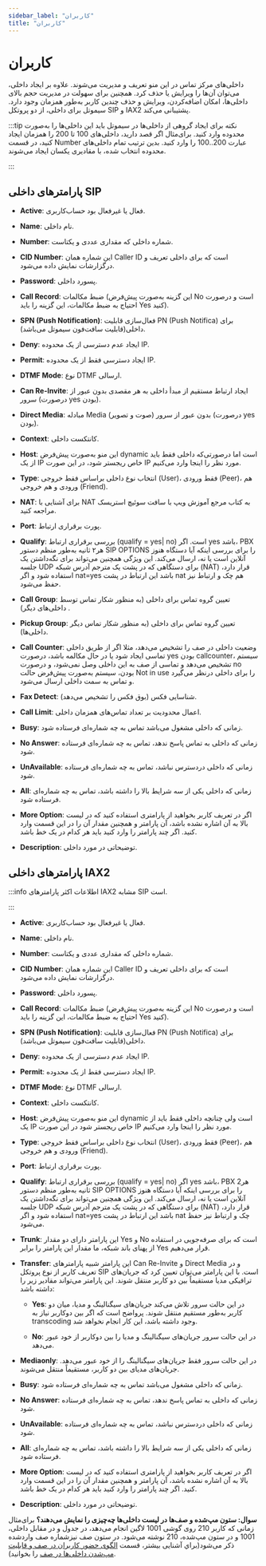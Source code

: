 ```yaml
---
sidebar_label: "کاربران"
title: "کاربران"
---
```



# کاربران

	
داخلی‌های مرکز تماس در این منو تعریف و مدیریت می‌شوند. علاوه بر ایجاد داخلی، می‌‌توان آن‌‌ها را ویرایش یا حذف کرد. همچنین برای سهولت در مدیریت حجم بالای داخلی‌ها، امکان اضافه‌کردن، ویرایش و حذف چندین کاربر به‌طور همزمان وجود دارد. سیموتل برای داخلی، از دو پروتکل SIP و IAX2 پشتیبانی می‌کند.

 
:::tip نکته
برای ایجاد گروهی از داخلی‌‌ها در سیموتل باید این داخلی‌‌ها را به‌صورت محدوده وارد کنید. برای‌‌مثال اگر قصد دارید، داخلی‌‌های 100 تا 200 را همزمان ایجاد کنید، در قسمت Number عبارت 200..100 را وارد کنید. بدین ترتیب تمام داخلی‌‌های محدوده انتخاب شده، با مقادیری یکسان ایجاد می‌شوند. 

::: 

 

 

## پارامترهای داخلی SIP

- **Active**: فعال یا غیرفعال بود حساب‌کاربری.

- **Name**: نام داخلی.

- **Number**: شماره داخلی که مقداری عددی و یکتاست.

- **CID Number**: این شماره همان Caller ID است که برای داخلی تعریف و درگزارشات نمایش داده می‌‌شود.

- **Password**: پسورد داخلی.

- **Call Record**: ضبط مکالمات (این گزینه به‌‌صورت پیش‌‌فرض No است و درصورت احتیاج به ضبط مکالمات، این گزینه را باید Yes کنید).

- **SPN (Push Notification)**: فعال‌سازی قابلیت PN (Push Notifica) برای داخلی(قابلیت سافت‌فون سیموتل می‌باشد).
	
- **Deny**: ایجاد عدم دسترسی از یک محدوده IP.

- **Permit**: ایجاد دسترسی فقط از یک محدوده IP.

- **DTMF Mode**: نوع DTMF ارسالی.

- **Can Re-Invite**: ایجاد ارتباط مستقیم از مبدأ داخلی به هر مقصدی بدون عبور از سرور (درصورت yes بودن).

- **Direct Media**: مبادله Media (صوت و تصویر) بدون عبور از سرور (درصورت yes بودن).

- **Context**: کانتکست داخلی.

- **Host**: این منو به‌‌صورت پیش‌‌فرض dynamic است اما درصورتی‌‌که داخلی فقط باید از یک IP خاص ریجستر شود، در این صورت IP مورد نظر را اینجا وارد می‌‌کنیم.

- **Type**: انتخاب نوع داخلی براساس فقط خروجی (User)، فقط ورودی (Peer)، هم ورودی و هم خروجی (Friend).

- **NAT**: برای آشنایی با NAT به کتاب مرجع آموزش ویپ با سافت سوئیچ استریسک مراجعه کنید.

- **Port**: پورت برقراری ارتباط.

- **Qualify**: بررسی برقراری ارتباط (qualify = yes| no) است. اگر yes باشد، PBX هر۲ ثانیه به‌‌طور منظم دستور SIP OPTIONS را برای بررسی اینکه آیا دستگاه هنوز آنلاین است یا نه، ارسال می‌‌کند. این ویژگی همچنین می‌‌تواند برای نگه‌‌داشتن یک جلسه UDP برای دستگاهی که در پشت یک مترجم آدرس شبکه (NAT) قرار دارد، استفاده شود و اگر nat=yes باشد این ارتباط در پشت nat هم چک و ارتباط نیز حفظ می‌‌شود.

- **Call Group**: تعیین گروه تماس برای داخلی (به منظور شکار تماس توسط داخلی‌‌های دیگر) .

- **Pickup Group**: تعیین گروه تماس برای داخلی (به منظور شکار تماس دیگر داخلی‌ها).

- **Call Counter**: وضعیت داخلی در صف را تشخیص می‌‌دهد، مثلا اگر از طریق داخلی تماسی ایجاد شود یا در حال مکالمه باشد، درصورت yes‌‌ بودن callcounter، سیستم تشخیص می‌دهد و تماسی از صف به این داخلی وصل نمی‌‌شود، و درصورت no بودن، سیستم به‌‌صورت پیش‌‌فرض حالت Not in use را برای داخلی درنظر می‌‌گیرد و تماس به سمت داخلی ارسال می‌‌شود.

- **Fax Detect**: شناسایی فکس (بوق فکس را تشخیص می‌دهد).

- **Call Limit**: اعمال محدودیت بر تعداد تماس‌‌های همزمان داخلی.

- **Busy**: زمانی که داخلی مشغول می‌باشد تماس به چه شماره‌ای فرستاده شود.

- **No Answer**: زمانی که داخلی به تماس پاسخ ندهد، تماس به چه شماره‌ای فرستاده شود.

- **UnAvailable**: زمانی که داخلی دردسترس نباشد، تماس به چه شماره‌ای فرستاده شود.

- **All**: زمانی که داخلی یکی از سه شرایط بالا را داشته باشد، تماس به چه شماره‌ای فرستاده شود.

- **More Option**: اگر در تعریف کاربر بخواهید از پارامتری استفاده کنید که در لیست بالا به آن اشاره نشده باشد، آن پارامتر و همچنین مقدار آن را در این قسمت وارد کنید. اگر چند پارامتر را وارد کنید باید هر کدام در یک خط باشد.

- **Description**: توضیحاتی در مورد داخلی.


## پارامترهای داخلی IAX2

:::info اطلاعات
اکثر پارامترهای IAX2 مشابه SIP است.

:::

- **Active**: فعال یا غیرفعال بود حساب‌کاربری.

- **Name**: نام داخلی.

- **Number**: شماره داخلی که مقداری عددی و یکتاست.

- **CID Number**: این شماره همان Caller ID است که برای داخلی تعریف و درگزارشات نمایش داده می‌‌شود.

- **Password**: پسورد داخلی.

- **Call Record**: ضبط مکالمات (این گزینه به‌‌صورت پیش‌‌فرض No است و درصورت احتیاج به ضبط مکالمات، این گزینه را باید Yes کنید).

- **SPN (Push Notification)**: فعال‌سازی قابلیت PN (Push Notifica) برای داخلی(قابلیت سافت‌فون سیموتل می‌باشد).

- **Deny**: ایجاد عدم دسترسی از یک محدوده IP.

- **Permit**: ایجاد دسترسی فقط از یک محدوده IP.

- **DTMF Mode**: نوع DTMF ارسالی.

- **Context**: کانتکست داخلی.

- **Host**: این منو به‌‌صورت پیش‌‌فرض dynamic است ولی چنانچه داخلی فقط باید از یک IP خاص ریجستر شود در این صورت IP مورد نظر را اینجا وارد می‌‌کنیم.

- **Type**: انتخاب نوع داخلی براساس فقط خروجی (User)، فقط ورودی (Peer)، هم ورودی و هم خروجی (Friend).

- **Port**: پورت برقراری ارتباط.

- **Qualify**: بررسی برقراری ارتباط (qualify = yes| no) اگر yes باشد، PBX هر2 ثانیه به‌‌طور منظم دستور SIP OPTIONS را برای بررسی اینکه آیا دستگاه هنوز آنلاین است یا نه، ارسال می‌‌کند. این ویژگی همچنین می‌‌تواند برای نگه‌‌داشتن یک جلسه UDP برای دستگاهی که در پشت یک مترجم آدرس شبکه (NAT) قرار دارد، استفاده شود و اگر nat=yes باشد این ارتباط در پشت nat چک و ارتباط نیز حفظ می‌‌شود.

- **Trunk**: این پارامتر دارای دو مقدار Yes و No است که برای صرفه‌‌جویی در استفاده از پهنای باند شبکه، ما مقدار این پارامتر را برابر Yes قرار می‌‌دهیم.

- **Transfer**: این پارامتر شبیه پارامترهای Can Re-Invite و Direct Media و در تعریف کاربر از نوع پروتکل SIP است. با این پارامتر می‌‌توان تعیین کرد که جریان‌‌های ترافیکی مدیا مستقیماً بین دو کاربر منتقل شوند. این پارامتر می‌‌تواند مقادیر زیر را داشته باشد:

	- **Yes**: در این حالت سرور تلاش می‌‌کند جریان‌‌های سیگنالینگ و مدیا، میان دو کاربر به‌طور مستقیم منتقل شوند. پرواضح است که اگر بین دوکاربر نیاز به transcoding وجود داشته باشد، این کار انجام نخواهد شد.

	- **No**: در این حالت سرور جریان‌‌های سیگنالینگ و مدیا را بین دوکاربر از خود عبور می‌‌دهد.

- **Mediaonly**: در این حالت سرور فقط جریان‌‌های سیگنالینگ را از خود عبور می‌‌دهد. جریان‌‌های مدیای بین دو کاربر، مستقیماً منتقل می‌‌شوند.

- **Busy**: زمانی که داخلی مشغول می‌باشد تماس به چه شماره‌ای فرستاده شود.

- **No Answer**: زمانی که داخلی به تماس پاسخ ندهد، تماس به چه شماره‌ای فرستاده شود.

- **UnAvailable**: زمانی که داخلی دردسترس نباشد، تماس به چه شماره‌ای فرستاده شود.

- **All**: زمانی که داخلی یکی از سه شرایط بالا را داشته باشد، تماس به چه شماره‌ای فرستاده شود.

- **More Option**: اگر در تعریف کاربر بخواهید از پارامتری استفاده کنید که در لیست بالا به آن اشاره نشده باشد، آن پارامتر و همچنین مقدار آن را در این قسمت وارد کنید. اگر چند پارامتر را وارد کنید باید هر کدام در یک خط باشد.

- **Description**: توضیحاتی در مورد داخلی.


**سوال: ستون مپ‌شده و صف‌‌ها در لیست داخلی‌‌ها چه‌چیزی را نمایش می‌دهند؟**
برای‌مثال زمانی که کاربر 210 روی گوشی 1001 لاگین انجام می‌دهد، در جدول و در مقابل داخلی، 1001 و در ستون مپ‌شده، 210 نوشته می‌‌شود. در ستون صف نیزشماره صف واردشده ذکر می‌‌شود(براي آشنايی بيشتر، قسمت [الگوی حضور كاربران در صف و قابليت مپ‌شدن داخلی‌‌ها در صف](/docs/simotel/callcenter-docs/pbx/queues#الگوی-حضور-کاربران-در-صف-و-قابلیت-مپشدن-داخلیها) را بخوانید).

